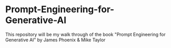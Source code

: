 # Prompt-Engineering-for-Generative-AI

This repository will be my walk through of the book "Prompt Engineering for Generative AI" by James Phoenix &amp; Mike Taylor
